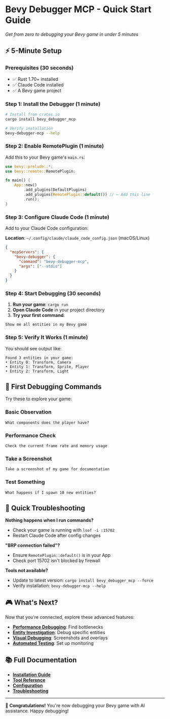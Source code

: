 # Bevy Debugger MCP - Quick Start Guide

*Get from zero to debugging your Bevy game in under 5 minutes*

## ⚡ 5-Minute Setup

### Prerequisites (30 seconds)
- ✅ Rust 1.70+ installed
- ✅ Claude Code installed
- ✅ A Bevy game project

### Step 1: Install the Debugger (1 minute)

```bash
# Install from crates.io
cargo install bevy_debugger_mcp

# Verify installation
bevy-debugger-mcp --help
```

### Step 2: Enable RemotePlugin (1 minute)

Add this to your Bevy game's `main.rs`:

```rust
use bevy::prelude::*;
use bevy::remote::RemotePlugin;

fn main() {
    App::new()
        .add_plugins(DefaultPlugins)
        .add_plugins(RemotePlugin::default()) // ← Add this line
        .run();
}
```

### Step 3: Configure Claude Code (1 minute)

Add to your Claude Code configuration:

**Location**: `~/.config/claude/claude_code_config.json` (macOS/Linux)

```json
{
  "mcpServers": {
    "bevy-debugger": {
      "command": "bevy-debugger-mcp",
      "args": ["--stdio"]
    }
  }
}
```

### Step 4: Start Debugging (30 seconds)

1. **Run your game**: `cargo run`
2. **Open Claude Code** in your project directory
3. **Try your first command**:

```
Show me all entities in my Bevy game
```

### Step 5: Verify It Works (1 minute)

You should see output like:
```
Found 3 entities in your game:
• Entity 0: Transform, Camera
• Entity 1: Transform, Sprite, Player
• Entity 2: Transform, Light
```

## 🎯 First Debugging Commands

Try these to explore your game:

### Basic Observation
```
What components does the player have?
```

### Performance Check
```
Check the current frame rate and memory usage
```

### Take a Screenshot
```
Take a screenshot of my game for documentation
```

### Test Something
```
What happens if I spawn 10 new entities?
```

## 🚨 Quick Troubleshooting

**Nothing happens when I run commands?**
- Check your game is running with `lsof -i :15702`
- Restart Claude Code after config changes

**"BRP connection failed"?**
- Ensure `RemotePlugin::default()` is in your App
- Check port 15702 isn't blocked by firewall

**Tools not available?**
- Update to latest version: `cargo install bevy_debugger_mcp --force`
- Verify installation: `bevy-debugger-mcp --help`

## 🎮 What's Next?

Now that you're connected, explore these advanced features:

- **[Performance Debugging](tutorials/README.md#tutorial-2-performance-debugging)**: Find bottlenecks
- **[Entity Investigation](tutorials/README.md#tutorial-3-entity-investigation)**: Debug specific entities
- **[Visual Debugging](tutorials/README.md#tutorial-4-visual-debugging)**: Screenshots and overlays
- **[Automated Testing](tutorials/README.md#tutorial-5-automated-testing)**: Set up monitoring

## 📚 Full Documentation

- **[Installation Guide](installation/)**
- **[Tool Reference](tools/)**
- **[Configuration](api-reference.md)**
- **[Troubleshooting](troubleshooting.md)**

---

🎉 **Congratulations!** You're now debugging your Bevy game with AI assistance. Happy debugging!